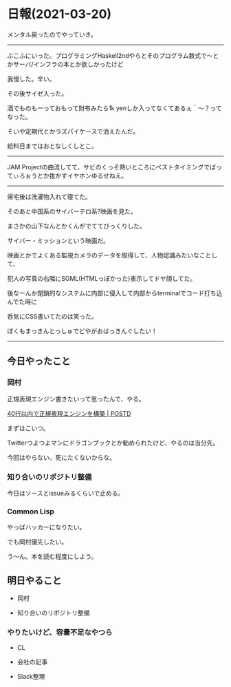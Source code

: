 # 日報(2021-03-20)

メンタル戻ったのでやっていき。

---

ぶこふにいった。プログラミングHaskell2ndやらとそのプログラム数式で〜とかサーバ/インフラの本とか欲しかったけど

我慢した。辛い。

その後サイゼ入った。

酒でものもーっておもって財布みたら1k yenしか入ってなくてあるぇ＾〜？ってなった。

そいや定期代とかラズパイケースで消えたんだ。

給料日まではおとなしくしとこ。

---

JAM Projectの曲流してて、サビのくっそ熱いところにベストタイミングでばってぃろぉうとか抜かすイヤホンゆるせねえ。

---

帰宅後は洗濯物入れて寝てた。

そのあと中国系のサイバーテロ系?映画を見た。

まさかの山下なんとかくんがでててびっくりした。

サイバー・ミッションという映画だ。

映画とかでよくある監視カメラのデータを取得して、人物認識みたいなことして、

犯人の写真の右隣にSGML(HTMLっぽかった)表示してドヤ顔してた。

後なーんか閉鎖的なシステムに内部に侵入して内部からterminalでコード打ち込んでた時に

呑気にCSS書いてたのは笑った。

ぼくもまっきんとっしゅでどやがおはっきんぐしたい！

---

## 今日やったこと

### 岡村

正規表現エンジン書きたいって思ったんで、やる。

[40行以内で正規表現エンジンを構築 | POSTD](https://postd.cc/build-your-own-regex/)

まずはこいつ。

Twitterつよつよマンにドラゴンブックとか勧められたけど、やるのは当分先。

今回はやらない。死にたくないからな。

### 知り合いのリポジトリ整備

今日はソースとissueみるくらいで止める。

### Common Lisp

やっぱハッカーになりたい。

でも岡村優先したい。

う〜ん。本を読む程度にしよう。

## 明日やること

* 岡村

* 知り合いのリポジトリ整備

### やりたいけど、容量不足なやつら

* CL

* 会社の記事

* Slack整理
